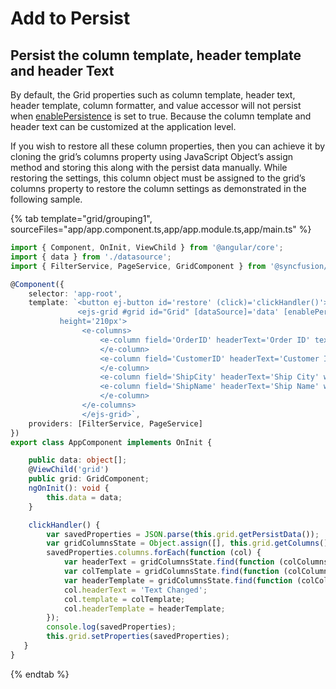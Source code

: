 # Add to Persist

## Persist the column template, header template and header Text

By default, the Grid properties such as column template, header text, header template, column formatter, and value accessor will not persist when [enablePersistence](../../api/grid/#enablepersistence) is set to true. Because the column template and header text can be customized at the application level.

If you wish to restore all these column properties, then you can achieve it by cloning the grid’s columns property using JavaScript Object’s assign method and storing this along with the persist data manually. While restoring the settings, this column object must be assigned to the grid’s columns property to restore the column settings as demonstrated in the following sample.

{% tab template="grid/grouping1", sourceFiles="app/app.component.ts,app/app.module.ts,app/main.ts" %}

```typescript
import { Component, OnInit, ViewChild } from '@angular/core';
import { data } from './datasource';
import { FilterService, PageService, GridComponent } from '@syncfusion/ej2-angular-grids';

@Component({
    selector: 'app-root',
    template: `<button ej-button id='restore' (click)='clickHandler()'>Restore</button>
               <ejs-grid #grid id="Grid" [dataSource]='data' [enablePersistence]='true' [allowPaging]='true' [allowFiltering]='true'
           height='210px'>
                <e-columns>
                    <e-column field='OrderID' headerText='Order ID' textAlign='Right' width=120>
                    </e-column>
                    <e-column field='CustomerID' headerText='Customer ID' width=150 headerTemplate='#customertemplate'>
                    </e-column>
                    <e-column field='ShipCity' headerText='Ship City' width=150></e-column>
                    <e-column field='ShipName' headerText='Ship Name' width=150  template='#template'>
                    </e-column>
                </e-columns>
                </ejs-grid>`,
    providers: [FilterService, PageService]
})
export class AppComponent implements OnInit {

    public data: object[];
    @ViewChild('grid')
    public grid: GridComponent;
    ngOnInit(): void {
        this.data = data;
    }

    clickHandler() {
        var savedProperties = JSON.parse(this.grid.getPersistData());
        var gridColumnsState = Object.assign([], this.grid.getColumns());
        savedProperties.columns.forEach(function (col) {
            var headerText = gridColumnsState.find(function (colColumnsState) { return colColumnsState.field === col.field; })['headerText'];
            var colTemplate = gridColumnsState.find(function (colColumnsState) { return colColumnsState.field === col.field; })['template'];
            var headerTemplate = gridColumnsState.find(function (colColumnsState) { return colColumnsState.field === col.field; })['headerTemplate'];
            col.headerText = 'Text Changed';
            col.template = colTemplate;
            col.headerTemplate = headerTemplate;
        });
        console.log(savedProperties);
        this.grid.setProperties(savedProperties);
   }
}

```

{% endtab %}